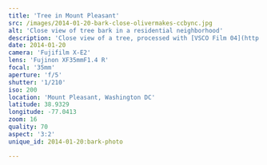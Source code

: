 ```yaml
---
title: 'Tree in Mount Pleasant'
src: /images/2014-01-20-bark-close-olivermakes-ccbync.jpg
alt: 'Close view of tree bark in a residential neighborhood'
description: 'Close view of a tree, processed with [VSCO Film 04](http://vsco.co/film) (Kodak E200).'
date: 2014-01-20
camera: 'Fujifilm X-E2'
lens: 'Fujinon XF35mmF1.4 R'
focal: '35mm'
aperture: 'f/5'
shutter: '1/210'
iso: 200
location: 'Mount Pleasant, Washington DC'
latitude: 38.9329
longitude: -77.0413
zoom: 16
quality: 70
aspect: '3:2'
unique_id: 2014-01-20:bark-photo

---
```

